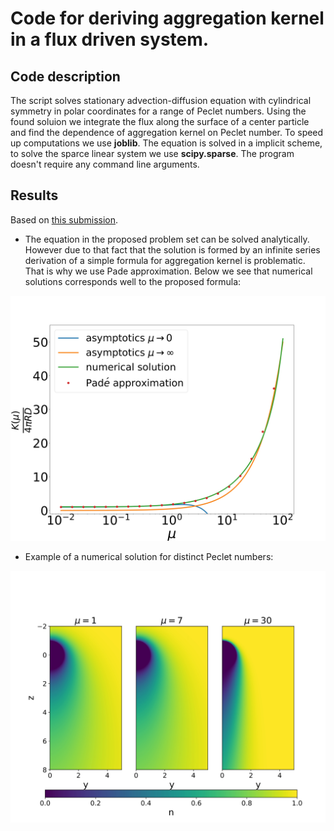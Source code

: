 # Code for deriving aggregation kernel in a flux driven system.

## Code description

The script solves stationary advection-diffusion equation with cylindrical symmetry in polar coordinates for a range of Peclet numbers. Using the found soluion we integrate the flux along the surface of a center particle and find the dependence of aggregation kernel on Peclet number. To speed up computations we use **joblib**. The equation is solved in a implicit scheme, to solve the sparce linear system we use **scipy.sparse**. The program doesn't require any command line arguments.

## Results

Based on [this submission](https://arxiv.org/abs/2112.14584).

* The equation in the proposed problem set can be solved analytically. However due to that fact that the solution is formed by an infinite series derivation of a simple formula for aggregation kernel is problematic. That is why we use Pade approximation. Below we see that numerical solutions corresponds well to the proposed formula:

![final.jpg](/final.jpg)

* Example of a numerical solution for distinct Peclet numbers:

![cartezian.jpg](/cartezian.jpg)

